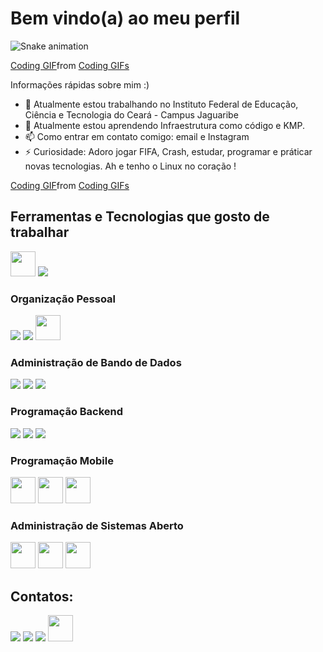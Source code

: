 # Bem vindo(a) ao meu perfil
![Snake animation](https://github.com/mariannyfidelissm/mariannyfidelissm/blob/output/github-contribution-grid-snake.svg)

<!--**mariannyfidelissm/mariannyfidelissm** é um repositório ✨ _especial_ ✨ porque seu `README.md` (este arquivo) aparece em seu perfil GitHub.-->

<div class="tenor-gif-embed" data-postid="25183725" data-share-method="host" data-aspect-ratio="1.77778" data-width="100%"><a href="https://tenor.com/view/coding-gif-25183725">Coding GIF</a>from <a href="https://tenor.com/search/coding-gifs">Coding GIFs</a></div> <script type="text/javascript" async src="https://tenor.com/embed.js"></script>

Informações rápidas sobre mim :)
- 🔭 Atualmente estou trabalhando no Instituto Federal de Educação, Ciência e Tecnologia do Ceará - Campus Jaguaribe
- 🌱 Atualmente estou aprendendo Infraestrutura como código e KMP.
- 📫 Como entrar em contato comigo: email e Instagram
- ⚡ Curiosidade: Adoro jogar FIFA, Crash, estudar, programar e práticar novas tecnologias. Ah e tenho o Linux no coração !

<div class="tenor-gif-embed" data-postid="25183725" data-share-method="host" data-aspect-ratio="1.77778" data-width="100%">
  <a href="https://tenor.com/view/coding-gif-25183725">Coding GIF</a>from <a href="https://tenor.com/search/coding-gifs">Coding GIFs</a>
</div> <script type="text/javascript" async src="https://tenor.com/embed.js"></script>

## Ferramentas e Tecnologias que gosto de trabalhar
   <img loading="lazy" src="https://cdn.jsdelivr.net/gh/devicons/devicon/icons/linux/linux-original.svg" width="40" height="40"/>
   <img src="https://cdn.jsdelivr.net/gh/devicons/devicon@latest/icons/docker/docker-original.svg" />
          

### Organização Pessoal
   <img src="https://cdn.jsdelivr.net/gh/devicons/devicon@latest/icons/notion/notion-original.svg" />
   <img src="https://cdn.jsdelivr.net/gh/devicons/devicon@latest/icons/vscode/vscode-original.svg" />
   <img loading="lazy" src="https://cdn.jsdelivr.net/gh/devicons/devicon/icons/git/git-original.svg" width="40" height="40"/>
                  
### Administração de Bando de Dados
   <img src="https://cdn.jsdelivr.net/gh/devicons/devicon@latest/icons/dbeaver/dbeaver-original.svg" />
   <img src="https://cdn.jsdelivr.net/gh/devicons/devicon@latest/icons/mysql/mysql-original-wordmark.svg" />
   <img src="https://cdn.jsdelivr.net/gh/devicons/devicon@latest/icons/postgresql/postgresql-original.svg" />
          
### Programação Backend
   <img src="https://cdn.jsdelivr.net/gh/devicons/devicon@latest/icons/nodejs/nodejs-plain-wordmark.svg" />
   <img src="https://cdn.jsdelivr.net/gh/devicons/devicon@latest/icons/nginx/nginx-original.svg" />
   <img src="https://cdn.jsdelivr.net/gh/devicons/devicon@latest/icons/express/express-original.svg" />
          
### Programação Mobile
   <img src="https://cdn.jsdelivr.net/gh/devicons/devicon@latest/icons/dart/dart-original-wordmark.svg" height=42 width=40/>
   <img src="https://cdn.jsdelivr.net/gh/devicons/devicon@latest/icons/flutter/flutter-plain.svg" height=42 width=40/>
   <img src="https://cdn.jsdelivr.net/gh/devicons/devicon@latest/icons/androidstudio/androidstudio-original-wordmark.svg" height=42 width=40/>
          
### Administração de Sistemas Aberto

<img src="https://cdn.jsdelivr.net/gh/devicons/devicon@latest/icons/bash/bash-original.svg" height=42 width=40/>
<img src="https://cdn.jsdelivr.net/gh/devicons/devicon@latest/icons/debian/debian-original-wordmark.svg" height=42 width=40/>
<img src="https://cdn.jsdelivr.net/gh/devicons/devicon@latest/icons/docker/docker-original.svg" height=42 width=40/>
                   
## Contatos:

<div>
<!-- <a href="https://www.youtube.com/seu-canal-youtube-aqui" target="_blank"><img loading="lazy" src="https://img.shields.io/badge/YouTube-FF0000?style=for-the-badge&logo=youtube&logoColor=white" target="_blank"></a>-->
<a href="https://instagram.com/mariannyfidelis" target="_blank"><img loading="lazy" src="https://img.shields.io/badge/-Instagram-%23E4405F?style=for-the-badge&logo=instagram&logoColor=white" target="_blank"></a>
<a href = "mailto:marianny.fidelis@ifce.edu.br"><img loading="lazy" src="https://img.shields.io/badge/Gmail-D14836?style=for-the-badge&logo=gmail&logoColor=white" target="_blank"></a>
<a href="https://www.linkedin.com/in/marianny-fidelis-1a551132/" target="_blank"><img loading="lazy" src="https://img.shields.io/badge/-LinkedIn-%230077B5?style=for-the-badge&logo=linkedin&logoColor=white" target="_blank"></a>   
<a href="https://www.linkedin.com/in/mariannyfidelis" target="_blank"> <img loading="lazy" src="https://cdn.jsdelivr.net/gh/devicons/devicon@latest/icons/facebook/facebook-original.svg" target="_blank" height=42 width=40/></a>
</div>
